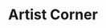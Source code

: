 ---
title: Artist Corner
description: "Shouting out all the great work our artists do to bring our covers alive."
cascade:
    _build:
        publishResources: true
---